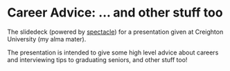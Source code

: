 # Career Advice: ... and other stuff too

The slidedeck (powered by [spectacle][spectacle]) for a presentation given at Creighton University (my alma mater).

The presentation is intended to give some high level advice about careers and interviewing tips to graduating seniors, and other stuff too!

[spectacle]: https://github.com/FormidableLabs/spectacle
